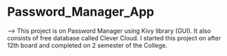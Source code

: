 # Password_Manager_App
-->  This project is on Password Manager using Kivy library (GUI). It also consists of free database called Clever Cloud.
I started this project on after 12th board and completed on 2 semester of the College.
